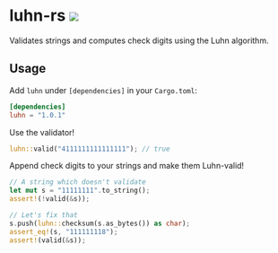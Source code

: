 # luhn-rs <a href="https://travis-ci.org/jeffcarp/luhn-rs"><img src="https://api.travis-ci.org/jeffcarp/luhn-rs.svg" /></a>

Validates strings and computes check digits using the Luhn algorithm.

## Usage

Add `luhn` under `[dependencies]` in your `Cargo.toml`:

```toml
[dependencies]
luhn = "1.0.1"
```

Use the validator!

```rust
luhn::valid("4111111111111111"); // true
```

Append check digits to your strings and make them Luhn-valid!

```rust
// A string which doesn't validate
let mut s = "11111111".to_string();
assert!(!valid(&s));

// Let's fix that
s.push(luhn::checksum(s.as_bytes()) as char);
assert_eq!(s, "111111118");
assert!(valid(&s));
```
